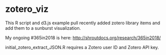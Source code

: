 # zotero_viz

This R script and d3.js example pull recently added zotero library items and add them to a sunburst visualization.  

My ongoing #365in2018 is here: http://shroutdocs.org/research/365in2018/

initial_zotero_extract_JSON.R requires a Zotero user ID and Zotero API key.
